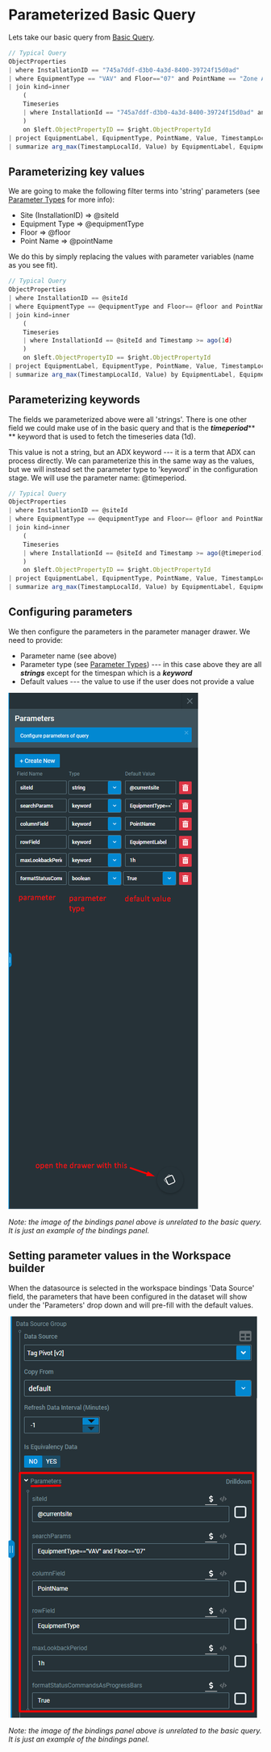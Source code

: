 # Parameterized Basic Query

Lets take our basic query from [Basic Query](../parameters.md).

```javascript
// Typical Query
ObjectProperties
| where InstallationID == "745a7ddf-d3b0-4a3d-8400-39724f15d0ad"
| where EquipmentType == "VAV" and Floor=="07" and PointName == "Zone Air Temperature"
| join kind=inner
    (
    Timeseries
    | where InstallationId == "745a7ddf-d3b0-4a3d-8400-39724f15d0ad" and Timestamp >= ago(1d)
    )
    on $left.ObjectPropertyID == $right.ObjectPropertyId
| project EquipmentLabel, EquipmentType, PointName, Value, TimestampLocalId
| summarize arg_max(TimestampLocalId, Value) by EquipmentLabel, EquipmentType, PointName
```

## Parameterizing key values

We are going to make the following filter terms into 'string' parameters (see [Parameter Types](parameter-types.md) for more info):

* Site (InstallationID) => @siteId
* Equipment Type => @equipmentType
* Floor => @floor
* Point Name => @pointName

We do this by simply replacing the values with parameter variables (name as you see fit).

```javascript
// Typical Query
ObjectProperties
| where InstallationID == @siteId
| where EquipmentType == @equipmentType and Floor== @floor and PointName == @pointName
| join kind=inner
    (
    Timeseries
    | where InstallationId == @siteId and Timestamp >= ago(1d)
    )
    on $left.ObjectPropertyID == $right.ObjectPropertyId
| project EquipmentLabel, EquipmentType, PointName, Value, TimestampLocalId
| summarize arg_max(TimestampLocalId, Value) by EquipmentLabel, EquipmentType, PointName
```

## Parameterizing keywords

The fields we parameterized above were all 'strings'. There is one other field we could make use of in the basic query and that is the _**timeperiod**_** ** keyword that is used to fetch the timeseries data (1d).

This value is not a string, but an ADX keyword --- it is a term that ADX can process directly. We can parameterize this in the same way as the values, but we will instead set the parameter type to 'keyword' in the configuration stage. We will use the parameter name: @timeperiod.

```javascript
// Typical Query
ObjectProperties
| where InstallationID == @siteId
| where EquipmentType == @equipmentType and Floor== @floor and PointName == @pointName
| join kind=inner
    (
    Timeseries
    | where InstallationId == @siteId and Timestamp >= ago(@timeperiod)
    )
    on $left.ObjectPropertyID == $right.ObjectPropertyId
| project EquipmentLabel, EquipmentType, PointName, Value, TimestampLocalId
| summarize arg_max(TimestampLocalId, Value) by EquipmentLabel, EquipmentType, PointName
```

## Configuring parameters

We then configure the parameters in the parameter manager drawer. We need to provide:

* Parameter name (see above)
* Parameter type (see [Parameter Types](parameter-types.md)) --- in this case above they are all _**strings**_ except for the timespan which is a _**keyword**_
* Default values --- the value to use if the user does not provide a value

![](<../../.gitbook/assets/image (4).png>)

_Note: the image of the bindings panel above is unrelated to the basic query. It is just an example of the bindings panel._

## Setting parameter values in the Workspace builder

When the datasource is selected in the workspace bindings 'Data Source' field, the parameters that have been configured in the dataset will show under the 'Parameters' drop down and will pre-fill with the default values.

![](../../.gitbook/assets/image.png)

_Note: the image of the bindings panel above is unrelated to the basic query. It is just an example of the bindings panel._
